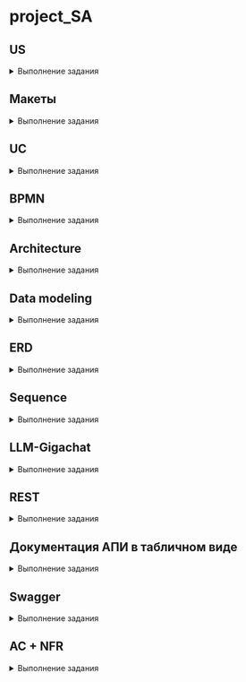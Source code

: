 # **project_SA**

## US
<details>
<summary>Выполнение задания</summary>
![us]()
</details>

## Макеты
<details>
<summary>Выполнение задания</summary>
</details>

## UC
<details>
<summary>Выполнение задания</summary>
</details>

## BPMN
<details>
<summary>Выполнение задания</summary>
</details>

## Architecture
<details>
<summary>Выполнение задания</summary>
</details>

## Data modeling
<details>
<summary>Выполнение задания</summary>
</details>

## ERD
<details>
<summary>Выполнение задания</summary>
</details>

## Sequence
<details>
<summary>Выполнение задания</summary>
</details>

## LLM-Gigachat
<details>
<summary>Выполнение задания</summary>
</details>

## REST
<details>
<summary>Выполнение задания</summary>
</details>

## Документация АПИ в табличном виде
<details>
<summary>Выполнение задания</summary>
</details>

## Swagger
<details>
<summary>Выполнение задания</summary>
</details>

## AC + NFR
<details>
<summary>Выполнение задания</summary>
</details>
